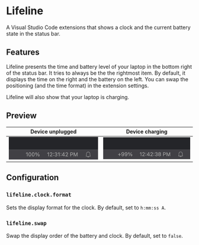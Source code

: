 # Lifeline

A Visual Studio Code extensions that shows a clock and the current battery state in the status bar.

## Features
Lifeline presents the time and battery level of your laptop in the bottom right of the status bar. It tries to always be the the rightmost item. By default, it displays the time on the right and the battery on the left. You can swap the positioning (and the time format) in the extension settings.

Lifeline will also show that your laptop is charging.

## Preview
| Device unplugged | Device charging |
| - | - |
| ![Device unplugged](./media/device-unplugged.png) | ![Device charging](./media/device-charging.png) |

## Configuration
### `lifeline.clock.format`
Sets the display format for the clock. By default, set to `h:mm:ss A`.

### `lifeline.swap`
Swap the display order of the battery and clock. By default, set to `false`.